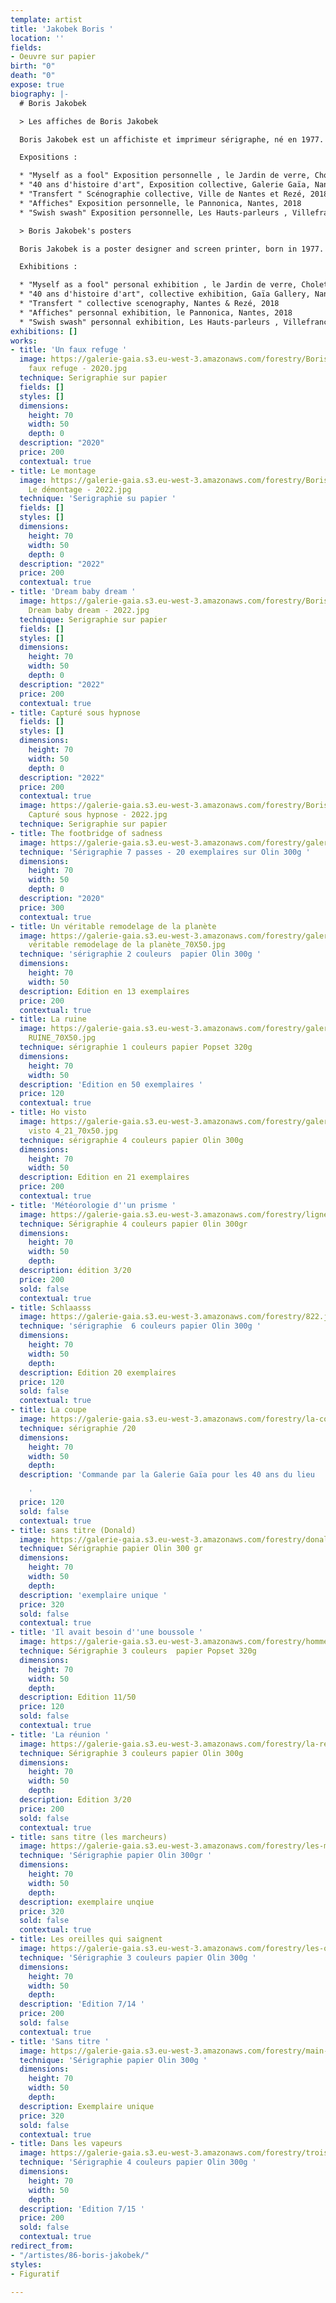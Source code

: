 ```yaml
---
template: artist
title: 'Jakobek Boris '
location: ''
fields:
- Oeuvre sur papier
birth: "0"
death: "0"
expose: true
biography: |-
  # Boris Jakobek

  > Les affiches de Boris Jakobek

  Boris Jakobek est un affichiste et imprimeur sérigraphe, né en 1977. Il vit et travaille à Nantes. Il fréquente l’Ecole des Beaux Arts de Lorient où il validera un Diplôme National d'Arts Plastiques (DNAP) en 2000, puis un Diplôme National Supérieur d'Expression Plastique option Art (DNSEP) en 2002. L'artiste travaille en découpant, collant, effaçant…

  Expositions :

  * "Myself as a fool" Exposition personnelle , le Jardin de verre, Cholet, 2019
  * "40 ans d'histoire d'art", Exposition collective, Galerie Gaïa, Nantes, 2018
  * "Transfert " Scénographie collective, Ville de Nantes et Rezé, 2018
  * "Affiches" Exposition personnelle, le Pannonica, Nantes, 2018
  * "Swish swash" Exposition personnelle, Les Hauts-parleurs , Villefranche-de-Rouergue, 2018

  > Boris Jakobek's posters

  Boris Jakobek is a poster designer and screen printer, born in 1977. He lives and works in Nantes. He attended the Ecole des Beaux Arts in Lorient where he validated a National Diploma of Plastic Arts (DNAP) in 2000, then a National Superior Diploma of Plastic Expression option Art (DNSEP) in 2002. The artist works by cutting, pasting, erasing ...

  Exhibitions :

  * "Myself as a fool" personal exhibition , le Jardin de verre, Cholet, 2019
  * "40 ans d'histoire d'art", collective exhibition, Gaïa Gallery, Nantes, 2018
  * "Transfert " collective scenography, Nantes & Rezé, 2018
  * "Affiches" personnal exhibition, le Pannonica, Nantes, 2018
  * "Swish swash" personnal exhibition, Les Hauts-parleurs , Villefranche-de-Rouergue, 2018
exhibitions: []
works:
- title: 'Un faux refuge '
  image: https://galerie-gaia.s3.eu-west-3.amazonaws.com/forestry/Boris JAkobek -Un
    faux refuge - 2020.jpg
  technique: Serigraphie sur papier
  fields: []
  styles: []
  dimensions:
    height: 70
    width: 50
    depth: 0
  description: "2020"
  price: 200
  contextual: true
- title: Le montage
  image: https://galerie-gaia.s3.eu-west-3.amazonaws.com/forestry/Boris JAkobek -
    Le démontage - 2022.jpg
  technique: 'Serigraphie su papier '
  fields: []
  styles: []
  dimensions:
    height: 70
    width: 50
    depth: 0
  description: "2022"
  price: 200
  contextual: true
- title: 'Dream baby dream '
  image: https://galerie-gaia.s3.eu-west-3.amazonaws.com/forestry/Boris JAkobek -
    Dream baby dream - 2022.jpg
  technique: Serigraphie sur papier
  fields: []
  styles: []
  dimensions:
    height: 70
    width: 50
    depth: 0
  description: "2022"
  price: 200
  contextual: true
- title: Capturé sous hypnose
  fields: []
  styles: []
  dimensions:
    height: 70
    width: 50
    depth: 0
  description: "2022"
  price: 200
  contextual: true
  image: https://galerie-gaia.s3.eu-west-3.amazonaws.com/forestry/Boris JAkobek -
    Capturé sous hypnose - 2022.jpg
  technique: Serigraphie sur papier
- title: The footbridge of sadness
  image: https://galerie-gaia.s3.eu-west-3.amazonaws.com/forestry/galerie-gaia-boris-jakobek-foot-bridge-of-sadness-21e-70x50.jpg
  technique: 'Sérigraphie 7 passes - 20 exemplaires sur Olin 300g '
  dimensions:
    height: 70
    width: 50
    depth: 0
  description: "2020"
  price: 300
  contextual: true
- title: Un véritable remodelage de la planète
  image: https://galerie-gaia.s3.eu-west-3.amazonaws.com/forestry/galeriegaia_Jakobek_un
    véritable remodelage de la planète_70X50.jpg
  technique: 'sérigraphie 2 couleurs  papier Olin 300g '
  dimensions:
    height: 70
    width: 50
  description: Edition en 13 exemplaires
  price: 200
  contextual: true
- title: La ruine
  image: https://galerie-gaia.s3.eu-west-3.amazonaws.com/forestry/galeriegaia_Jakobek_LA
    RUINE_70X50.jpg
  technique: sérigraphie 1 couleurs papier Popset 320g
  dimensions:
    height: 70
    width: 50
  description: 'Edition en 50 exemplaires '
  price: 120
  contextual: true
- title: Ho visto
  image: https://galerie-gaia.s3.eu-west-3.amazonaws.com/forestry/galeriegaia_Jakobek_(Ho
    visto 4_21_70x50.jpg
  technique: sérigraphie 4 couleurs papier Olin 300g
  dimensions:
    height: 70
    width: 50
  description: Edition en 21 exemplaires
  price: 200
  contextual: true
- title: 'Météorologie d''un prisme '
  image: https://galerie-gaia.s3.eu-west-3.amazonaws.com/forestry/ligne-noire-320.jpg
  technique: Sérigraphie 4 couleurs papier 0lin 300gr
  dimensions:
    height: 70
    width: 50
    depth: 
  description: édition 3/20
  price: 200
  sold: false
  contextual: true
- title: Schlaasss
  image: https://galerie-gaia.s3.eu-west-3.amazonaws.com/forestry/822.jpg
  technique: 'sérigraphie  6 couleurs papier Olin 300g '
  dimensions:
    height: 70
    width: 50
    depth: 
  description: Edition 20 exemplaires
  price: 120
  sold: false
  contextual: true
- title: La coupe
  image: https://galerie-gaia.s3.eu-west-3.amazonaws.com/forestry/la-coupe.jpg
  technique: sérigraphie /20
  dimensions:
    height: 70
    width: 50
    depth: 
  description: 'Commande par la Galerie Gaïa pour les 40 ans du lieu

    '
  price: 120
  sold: false
  contextual: true
- title: sans titre (Donald)
  image: https://galerie-gaia.s3.eu-west-3.amazonaws.com/forestry/donald-11.jpg
  technique: Sérigraphie papier Olin 300 gr
  dimensions:
    height: 70
    width: 50
    depth: 
  description: 'exemplaire unique '
  price: 320
  sold: false
  contextual: true
- title: 'Il avait besoin d''une boussole '
  image: https://galerie-gaia.s3.eu-west-3.amazonaws.com/forestry/homme-courbe-1550.jpg
  technique: Sérigraphie 3 couleurs  papier Popset 320g
  dimensions:
    height: 70
    width: 50
    depth: 
  description: Edition 11/50
  price: 120
  sold: false
  contextual: true
- title: 'La réunion '
  image: https://galerie-gaia.s3.eu-west-3.amazonaws.com/forestry/la-reunion-320.jpg
  technique: Sérigraphie 3 couleurs papier Olin 300g
  dimensions:
    height: 70
    width: 50
    depth: 
  description: Edition 3/20
  price: 200
  sold: false
  contextual: true
- title: sans titre (les marcheurs)
  image: https://galerie-gaia.s3.eu-west-3.amazonaws.com/forestry/les-marcheurs-11.jpg
  technique: 'Sérigraphie papier Olin 300gr '
  dimensions:
    height: 70
    width: 50
    depth: 
  description: exemplaire unqiue
  price: 320
  sold: false
  contextual: true
- title: Les oreilles qui saignent
  image: https://galerie-gaia.s3.eu-west-3.amazonaws.com/forestry/les-oreilles-qui-saignent-714.jpg
  technique: 'Sérigraphie 3 couleurs papier Olin 300g '
  dimensions:
    height: 70
    width: 50
    depth: 
  description: 'Edition 7/14 '
  price: 200
  sold: false
  contextual: true
- title: 'Sans titre '
  image: https://galerie-gaia.s3.eu-west-3.amazonaws.com/forestry/main-11.jpg
  technique: 'Sérigraphie papier Olin 300g '
  dimensions:
    height: 70
    width: 50
    depth: 
  description: Exemplaire unique
  price: 320
  sold: false
  contextual: true
- title: Dans les vapeurs
  image: https://galerie-gaia.s3.eu-west-3.amazonaws.com/forestry/trois-points-1115.jpg
  technique: 'Sérigraphie 4 couleurs papier Olin 300g '
  dimensions:
    height: 70
    width: 50
    depth: 
  description: 'Edition 7/15 '
  price: 200
  sold: false
  contextual: true
redirect_from:
- "/artistes/86-boris-jakobek/"
styles:
- Figuratif

---
```


